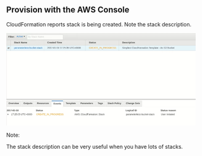 ## Provision with the AWS Console

CloudFormation reports stack is being created. Note the stack description.

![Stack creating](images/parameterless-bucket/stack-create-started.png)

Note:

The stack description can be very useful when you have lots of stacks.

